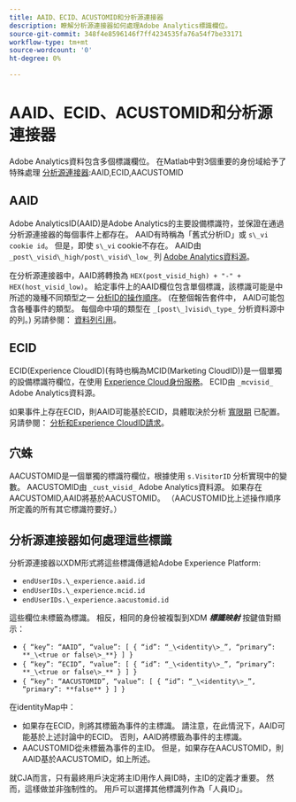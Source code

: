 ```yaml
---
title: AAID、ECID、ACUSTOMID和分析源連接器
description: 瞭解分析源連接器如何處理Adobe Analytics標識欄位。
source-git-commit: 348f4e8596146f7ff4234535fa76a54f7be33171
workflow-type: tm+mt
source-wordcount: '0'
ht-degree: 0%

---
```



# AAID、ECID、ACUSTOMID和分析源連接器

Adobe Analytics資料包含多個標識欄位。 在Matlab中對3個重要的身份域給予了特殊處理 [分析源連接器](https://experienceleague.adobe.com/docs/experience-platform/sources/ui-tutorials/create/adobe-applications/analytics.html?lang=zh-Hant):AAID,ECID,AACUSTOMID

## AAID

Adobe AnalyticsID(AAID)是Adobe Analytics的主要設備標識符，並保證在通過分析源連接器的每個事件上都存在。 AAID有時稱為「舊式分析ID」或 `s\_vi cookie id`。 但是，即使 `s\_vi` cookie不存在。 AAID由 `_post\_visid\_high/post\_visid\_low_` 列 [Adobe Analytics資料源](https://experienceleague.adobe.com/docs/analytics/export/analytics-data-feed/data-feed-contents/datafeeds-reference.html?lang=zh-Hant#columns%2C-descriptions%2C-and-data-types)。

在分析源連接器中，AAID將轉換為 `HEX(post_visid_high) + "-" + HEX(host_visid_low)`。 給定事件上的AAID欄位包含單個標識，該標識可能是中所述的幾種不同類型之一 [分析ID的操作順序](https://experienceleague.adobe.com/docs/id-service/using/reference/analytics-reference/analytics-order-of-operations.html?lang=en%5B%5D)。 (在整個報告套件中， AAID可能包含各種事件的類型。 每個命中項的類型在 `_[post\_]visid\_type_` 分析資料源中的列。) 另請參閱： [資料列引用](https://experienceleague.adobe.com/docs/analytics/export/analytics-data-feed/data-feed-contents/datafeeds-reference.html?lang=zh-Hant)。

## ECID

ECID(Experience CloudID)(有時也稱為MCID(Marketing CloudID))是一個單獨的設備標識符欄位，在使用 [Experience Cloud身份服務](https://experienceleague.adobe.com/docs/id-service/using/implementation/setup-analytics.html?lang=zh-Hant)。 ECID由 `_mcvisid_` Adobe Analytics資料源。

如果事件上存在ECID，則AAID可能基於ECID，具體取決於分析 [寬限期](https://experienceleague.adobe.com/docs/id-service/using/reference/analytics-reference/grace-period.html?lang=zh-Hant) 已配置。 另請參閱： [分析和Experience CloudID請求](https://experienceleague.adobe.com/docs/id-service/using/reference/analytics-reference/legacy-analytics.html?lang=en)。

## 穴蛛

AACUSTOMID是一個單獨的標識符欄位，根據使用 `s.VisitorID` 分析實現中的變數。 AACUSTOMID由 `_cust_visid_` Adobe Analytics資料源。 如果存在AACUSTOMID,AAID將基於AACUSTOMID。 （AACUSTOMID比上述操作順序所定義的所有其它標識符要好。）

## 分析源連接器如何處理這些標識

分析源連接器以XDM形式將這些標識傳遞給Adobe Experience Platform:

* `endUserIDs.\_experience.aaid.id`
* `endUserIDs.\_experience.mcid.id`
* `endUserIDs.\_experience.aacustomid.id`

這些欄位未標籤為標識。 相反，相同的身份被複製到XDM **_標識映射_** 按鍵值對顯示：

* `{ “key”: “AAID”, “value”: [ { “id”: “_\<identity\>_”, “primary”: **_\<true or false\>_**} ] }`
* `{ “key”: “ECID”, “value”: [ { “id”: “_\<identity\>_”, “primary”: **_\<true or false\>_** } ] }`
* `{ “key”: “AACUSTOMID”, “value”: [ { “id”: “_\<identity\>_”, “primary”: **false** } ] }`

在identityMap中：

* 如果存在ECID，則將其標籤為事件的主標識。 請注意，在此情況下，AAID可能基於上述討論中的ECID。
否則，AAID將標籤為事件的主標識。
* AACUSTOMID從未標籤為事件的主ID。 但是，如果存在AACUSTOMID，則AAID基於AACUSTOMID，如上所述。

就CJA而言，只有最終用戶決定將主ID用作人員ID時，主ID的定義才重要。 然而，這樣做並非強制性的。 用戶可以選擇其他標識列作為「人員ID」。

